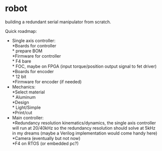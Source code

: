# robot
building a redundant serial manipulator from scratch.<br/>

Quick roadmap:<br/>

* Single axis controller:<br/>
	*Boards for controller<br/>
		* prepare BOM<br/>
	*Firmware for controller<br/>
		* F4 bare<br/>
		* FOC, maybe on FPGA (input torque/position output signal to fet driver)<br/>
	*Boards for encoder<br/>
		* 12 bit<br/>
	*Firmware for encoder (if needed)<br/>
* Mechanics:<br/>
	*Select material<br/>
		* Aluminum<br/>
	*Design<br/>
		* Light/Simple<br/>
	*Print/cut<br/>
* Main controller:<br/>
	*Redundancy resolution kinematics/dynamics, the single axis controller will run at 20/40kHz so the redundancy resolution should solve at 5kHz in my dreams (maybe a Verilog implementation would come handy here)<br/>
	*Camera (eventually but not now)<br/>
	*F4 on RTOS (or embedded pc?)<br/>
